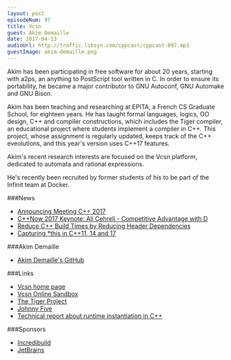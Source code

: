 ```yaml
---
layout: post
episodeNum: 97
title: Vcsn
guest: Akim Demaille
date: 2017-04-13
audioUrl: http://traffic.libsyn.com/cppcast/cppcast-097.mp3
guestImage: akim-demaille.png
---
```


Akim has been participating in free software for about 20 years, starting with a2ps, an anything to PostScript tool written in C. In order to ensure its portability, he became a major contributor to GNU Autoconf, GNU Automake and GNU Bison.

Akim has been teaching and researching at EPITA, a French CS Graduate School, for eighteen years. He has taught formal languages, logics, OO design, C++ and compiler constructions, which includes the Tiger compiler, an educational project where students implement a compiler in C++. This project, whose assignment is regularly updated, keeps track of the C++ eveolutions, and this year's version uses C++17 features.

Akim's recent research interests are focused on the Vcsn platform, dedicated to automata and rational expressions.

He's recently been recruited by former students of his to be part of the Infinit team at Docker.

###News

 - [Announcing Meeting C++ 2017](http://meetingcpp.com/index.php/newsreader/items/announcing-meeting-cpp-2017.html)
 - [C++Now 2017 Keynote: Ali Çehreli - Competitive Advantage with D](http://cppnow.org/2017-conference/announcements/2017/04/09/d-keynote.html)
 - [Reduce C++ Build Times by Reducing Header Dependencies](http://lattix.com/blog/2017/04/07/reduce-c-build-times-reducing-header-dependencies)
 - [Capturing *this in C++11, 14 and 17](http://www.sean-bollin.com/2017/04/08/capturing-this-in-c11-14-and-17/)
 
###Akim Demaille

 - [Akim Demaille's GitHub](https://github.com/akimd)

###Links

 - [Vcsn home page](http://vcsn.lrde.epita.fr/)
 - [Vcsn Online Sandbox](http://vcsn-sandbox.lrde.epita.fr/)
 - [The Tiger Project](http://tiger.lrde.epita.fr/)
 - [Johnny Five](http://johnny-five.io/)
 - [Technical report about runtime instantiation in C++](https://arxiv.org/abs/1611.00947)

###Sponsors

- [Incredibuild](https://www.incredibuild.com/cppoffer)
- [JetBrains](https://www.jetbrains.com/cpp/?utm_source=cppcast&utm_medium=podcast&utm_content=cppcast-podcast&utm_campaign=cpp)